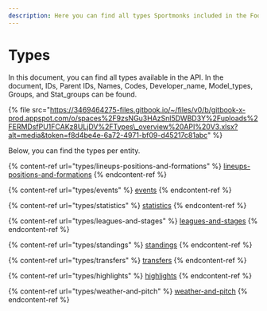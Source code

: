 ```yaml
---
description: Here you can find all types Sportmonks included in the Football API.
---
```


# Types

In this document, you can find all types available in the API. In the document, IDs, Parent IDs, Names, Codes, Developer\_name, Model\_types, Groups, and Stat\_groups can be found.

{% file src="https://3469464275-files.gitbook.io/~/files/v0/b/gitbook-x-prod.appspot.com/o/spaces%2F9zsNGu3HAzSnl5DWBD3Y%2Fuploads%2FERMDsfPU1FCAKz8ULjDV%2FTypes\_overview%20API%20V3.xlsx?alt=media&token=f8d4be4e-6a72-4971-bf09-d45217c81abc" %}

Below, you can find the types per entity.

{% content-ref url="types/lineups-positions-and-formations" %}
[lineups-positions-and-formations](types/lineups-positions-and-formations)
{% endcontent-ref %}

{% content-ref url="types/events" %}
[events](types/events)
{% endcontent-ref %}

{% content-ref url="types/statistics" %}
[statistics](types/statistics)
{% endcontent-ref %}

{% content-ref url="types/leagues-and-stages" %}
[leagues-and-stages](types/leagues-and-stages)
{% endcontent-ref %}

{% content-ref url="types/standings" %}
[standings](types/standings)
{% endcontent-ref %}

{% content-ref url="types/transfers" %}
[transfers](types/transfers)
{% endcontent-ref %}

{% content-ref url="types/highlights" %}
[highlights](types/highlights)
{% endcontent-ref %}

{% content-ref url="types/weather-and-pitch" %}
[weather-and-pitch](types/weather-and-pitch)
{% endcontent-ref %}

